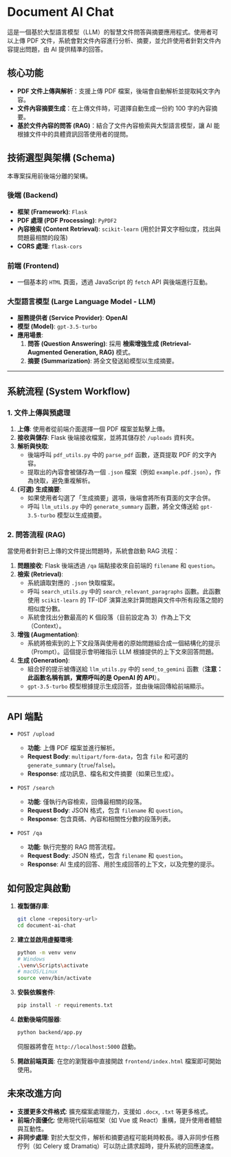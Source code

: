 # Document AI Chat

這是一個基於大型語言模型（LLM）的智慧文件問答與摘要應用程式。使用者可以上傳 PDF 文件，系統會對文件內容進行分析、摘要，並允許使用者針對文件內容提出問題，由 AI 提供精準的回答。

## 核心功能

- **PDF 文件上傳與解析**：支援上傳 PDF 檔案，後端會自動解析並提取純文字內容。
- **文件內容摘要生成**：在上傳文件時，可選擇自動生成一份約 100 字的內容摘要。
- **基於文件內容的問答 (RAG)**：結合了文件內容檢索與大型語言模型，讓 AI 能根據文件中的具體資訊回答使用者的提問。

## 技術選型與架構 (Schema)

本專案採用前後端分離的架構。

### 後端 (Backend)

- **框架 (Framework)**: `Flask`
- **PDF 處理 (PDF Processing)**: `PyPDF2`
- **內容檢索 (Content Retrieval)**: `scikit-learn` (用於計算文字相似度，找出與問題最相關的段落)
- **CORS 處理**: `flask-cors`

### 前端 (Frontend)

- 一個基本的 `HTML` 頁面，透過 JavaScript 的 `fetch` API 與後端進行互動。

### 大型語言模型 (Large Language Model - LLM)

- **服務提供者 (Service Provider)**: **OpenAI**
- **模型 (Model)**: `gpt-3.5-turbo`
- **應用場景**:
    1.  **問答 (Question Answering)**: 採用 **檢索增強生成 (Retrieval-Augmented Generation, RAG)** 模式。
    2.  **摘要 (Summarization)**: 將全文發送給模型以生成摘要。

---

## 系統流程 (System Workflow)

### 1. 文件上傳與預處理

1.  **上傳**: 使用者從前端介面選擇一個 PDF 檔案並點擊上傳。
2.  **接收與儲存**: Flask 後端接收檔案，並將其儲存於 `/uploads` 資料夾。
3.  **解析與快取**:
    - 後端呼叫 `pdf_utils.py` 中的 `parse_pdf` 函數，逐頁提取 PDF 的文字內容。
    - 提取出的內容會被儲存為一個 `.json` 檔案（例如 `example.pdf.json`），作為快取，避免重複解析。
4.  **(可選) 生成摘要**:
    - 如果使用者勾選了「生成摘要」選項，後端會將所有頁面的文字合併。
    - 呼叫 `llm_utils.py` 中的 `generate_summary` 函數，將全文傳送給 `gpt-3.5-turbo` 模型以生成摘要。

### 2. 問答流程 (RAG)

當使用者針對已上傳的文件提出問題時，系統會啟動 RAG 流程：

1.  **問題接收**: Flask 後端透過 `/qa` 端點接收來自前端的 `filename` 和 `question`。
2.  **檢索 (Retrieval)**:
    - 系統讀取對應的 `.json` 快取檔案。
    - 呼叫 `search_utils.py` 中的 `search_relevant_paragraphs` 函數。此函數使用 `scikit-learn` 的 TF-IDF 演算法來計算問題與文件中所有段落之間的相似度分數。
    - 系統會找出分數最高的 K 個段落（目前設定為 3）作為上下文（Context）。
3.  **增強 (Augmentation)**:
    - 系統將檢索到的上下文段落與使用者的原始問題組合成一個結構化的提示（Prompt）。這個提示會明確指示 LLM 根據提供的上下文來回答問題。
4.  **生成 (Generation)**:
    - 組合好的提示被傳送給 `llm_utils.py` 中的 `send_to_gemini` 函數（**注意：此函數名稱有誤，實際呼叫的是 OpenAI 的 API**）。
    - `gpt-3.5-turbo` 模型根據提示生成回答，並由後端回傳給前端顯示。

---

## API 端點

- `POST /upload`
  - **功能**: 上傳 PDF 檔案並進行解析。
  - **Request Body**: `multipart/form-data`，包含 `file` 和可選的 `generate_summary` (`true`/`false`)。
  - **Response**: 成功訊息、檔名和文件摘要（如果已生成）。

- `POST /search`
  - **功能**: 僅執行內容檢索，回傳最相關的段落。
  - **Request Body**: JSON 格式，包含 `filename` 和 `question`。
  - **Response**: 包含頁碼、內容和相關性分數的段落列表。

- `POST /qa`
  - **功能**: 執行完整的 RAG 問答流程。
  - **Request Body**: JSON 格式，包含 `filename` 和 `question`。
  - **Response**: AI 生成的回答、用於生成回答的上下文，以及完整的提示。

## 如何設定與啟動

1.  **複製儲存庫**:
    ```bash
    git clone <repository-url>
    cd document-ai-chat
    ```

2.  **建立並啟用虛擬環境**:
    ```bash
    python -m venv venv
    # Windows
    .\venv\Scripts\activate
    # macOS/Linux
    source venv/bin/activate
    ```

3.  **安裝依賴套件**:
    ```bash
    pip install -r requirements.txt
    ```

4.  **啟動後端伺服器**:
    ```bash
    python backend/app.py
    ```
    伺服器將會在 `http://localhost:5000` 啟動。

5.  **開啟前端頁面**:
    在您的瀏覽器中直接開啟 `frontend/index.html` 檔案即可開始使用。

## 未來改進方向


- **支援更多文件格式**: 擴充檔案處理能力，支援如 `.docx`, `.txt` 等更多格式。
- **前端介面優化**: 使用現代前端框架（如 Vue 或 React）重構，提升使用者體驗與互動性。
- **非同步處理**: 對於大型文件，解析和摘要過程可能耗時較長。導入非同步任務佇列（如 Celery 或 Dramatiq）可以防止請求超時，提升系統的回應速度。 